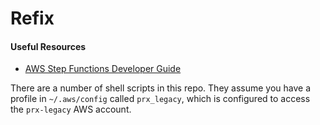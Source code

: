 # Refix

#### Useful Resources

- [AWS Step Functions Developer Guide](https://docs.aws.amazon.com/step-functions/latest/dg/welcome.html)

There are a number of shell scripts in this repo. They assume you have a profile in `~/.aws/config` called `prx_legacy`, which is configured to access the `prx-legacy` AWS account.
